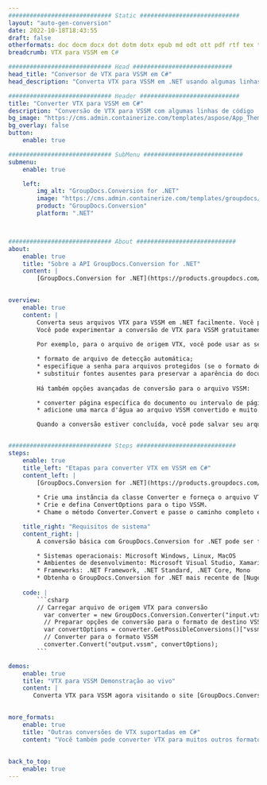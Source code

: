 ```yaml
---
############################# Static ############################
layout: "auto-gen-conversion"
date: 2022-10-18T18:43:55
draft: false
otherformats: doc docm docx dot dotm dotx epub md odt ott pdf rtf tex txt vdx vsdm vsdx vssm vssx vstm vstx vsx vtx xps
breadcrumb: VTX para VSSM em C#

############################# Head ############################
head_title: "Conversor de VTX para VSSM em C#"
head_description: "Converta VTX para VSSM em .NET usando algumas linhas de código. Use a API de conversão de documentos do GroupDocs para converter mais de 160 formatos de arquivo."

############################# Header ############################
title: "Converter VTX para VSSM em C#"
description: "Conversão de VTX para VSSM com algumas linhas de código .NET"
bg_image: "https://cms.admin.containerize.com/templates/aspose/App_Themes/V3/images/bg/header1.png"
bg_overlay: false
button:
    enable: true

############################# SubMenu ############################
submenu:
    enable: true

    left:
        img_alt: "GroupDocs.Conversion for .NET"
        image: "https://cms.admin.containerize.com/templates/groupdocs/images/product-logos/90x90-noborder/groupdocs-conversion-net.png"
        product: "GroupDocs.Conversion"
        platform: ".NET"



############################# About ############################
about:
    enable: true
    title: "Sobre a API GroupDocs.Conversion for .NET"
    content: |
        [GroupDocs.Conversion for .NET](https://products.groupdocs.com/conversion/net/) pode ser usado para converter Microsoft Word, Excel, PowerPoint, PDF, Visio e outros formatos. GroupDocs.Conversion é uma API independente que é adequada para sistemas internos e de back-end onde é necessário alto desempenho. Não depende de nenhum software como Microsoft ou Open Office.
    

overview:
    enable: true
    content: |
        Converta seus arquivos VTX para VSSM em .NET facilmente. Você pode usar apenas algumas linhas de código C# em qualquer plataforma de sua escolha, como - Windows, Linux, macOS.
        Você pode experimentar a conversão de VTX para VSSM gratuitamente e avaliar a qualidade dos resultados da conversão. Juntamente com cenários de conversão de arquivo simples, você pode tentar opções mais avançadas para carregar o arquivo de origem VTX e para salvar o resultado de saída VSSM. 
        
        Por exemplo, para o arquivo de origem VTX, você pode usar as seguintes opções de carregamento:

        * formato de arquivo de detecção automática;
        * especifique a senha para arquivos protegidos (se o formato de arquivo suportar);
        * substituir fontes ausentes para preservar a aparência do documento.
        
        Há também opções avançadas de conversão para o arquivo VSSM:

        * converter página específica do documento ou intervalo de páginas;
        * adicione uma marca d'água ao arquivo VSSM convertido e muito mais.

        Quando a conversão estiver concluída, você pode salvar seu arquivo VSSM no caminho do arquivo local ou em qualquer armazenamento de terceiros, como FTP, Amazon S3, Google Drive, Dropbox etc. Observe - para converter VTX para {{ TO}} não há necessidade de nenhum software adicional instalado - como MS Office, Open Office, Adobe Acrobat Reader etc.


############################# Steps ############################
steps:
    enable: true
    title_left: "Etapas para converter VTX em VSSM em C#"
    content_left: |
        [GroupDocs.Conversion for .NET](https://products.groupdocs.com/conversion/net/) torna mais fácil para os desenvolvedores converter um arquivo VTX para VSSM com algumas linhas de código.
        
        * Crie uma instância da classe Converter e forneça o arquivo VTX com o caminho completo
        * Crie e defina ConvertOptions para o tipo VSSM.
        * Chame o método Converter.Convert e passe o caminho completo e o formato (VSSM) como parâmetro

    title_right: "Requisitos de sistema"
    content_right: |
        A conversão básica com GroupDocs.Conversion for .NET pode ser feita em apenas algumas etapas simples. Nossas APIs são suportadas em todas as principais plataformas e sistemas operacionais. Antes de executar o código abaixo, certifique-se de ter os seguintes pré-requisitos instalados em seu sistema.

        * Sistemas operacionais: Microsoft Windows, Linux, MacOS
        * Ambientes de desenvolvimento: Microsoft Visual Studio, Xamarin, MonoDevelop
        * Frameworks: .NET Framework, .NET Standard, .NET Core, Mono
        * Obtenha o GroupDocs.Conversion for .NET mais recente de [Nuget](https://www.nuget.org/packages/groupdocs.conversion)
         
    code: |
        ```csharp    
        // Carregar arquivo de origem VTX para conversão
          var converter = new GroupDocs.Conversion.Converter("input.vtx");
          // Preparar opções de conversão para o formato de destino VSSM
          var convertOptions = converter.GetPossibleConversions()["vssm"].ConvertOptions;
          // Converter para o formato VSSM
          converter.Convert("output.vssm", convertOptions);
        ```

demos:
    enable: true
    title: "VTX para VSSM Demonstração ao vivo"
    content: |
       Converta VTX para VSSM agora visitando o site [GroupDocs.Conversion App](https://products.groupdocs.app/conversion/family). A demonstração online tem as seguintes vantagens
          

more_formats:
    enable: true
    title: "Outras conversões de VTX suportadas em C#"
    content: "Você também pode converter VTX para muitos outros formatos de arquivo. Por favor, veja a lista abaixo."
       
       
back_to_top:
    enable: true
---
```

